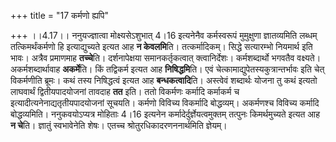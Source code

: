 +++
title = "17 कर्मणो ह्यपि"

+++
।।4.17।। ननुयज्ज्ञात्वा मोक्ष्यसेऽशुभात् 4।16 इत्यनेनैव कर्मस्वरूपं
मुमुक्षुणा ज्ञातव्यमिति लब्धम् तत्किमर्थंकर्मणो हि इत्याद्युच्यते इत्यत
आह **न केवलमि**ति। तत्कर्मादिकम्। सिद्धे सत्यारम्भो नियमार्थ इति भावः।
अत्रैव प्रमाणमाह **तच्चे**ति। दर्शनापेक्षया समानकर्तृकत्वात्
क्त्वानिर्देशः। कर्मशब्दार्थो भगवतैव वक्ष्यते। अकर्मशब्दार्थावाह
**अकर्मे**ति। किं तद्विकर्म इत्यत आह **निषिद्धमि**ति। एवं
चेत्कामाद्युपेतस्यकुत्रान्तर्भावः इति चेत् विकर्मणीति ब्रूमः। कथं तस्य
निषिद्धत्वं इत्यत आह **बन्धकत्वादि**ति। अस्त्वेवं शब्दार्थः योजना तु कथं
इत्यतो लाघवार्थं द्वितीयपादयोजनां तावदाह **तत** इति। ततो विकर्मणः
कर्मादि कर्माकर्म च इत्यादीत्यनेनाद्यतृतीयपादयोजनां सूचयति। कर्मणो
विविच्य विकर्मादि बोद्धव्यम्। अकर्मणश्च विविच्य कर्मादि बोद्धव्यमिति।
ननुकवयोऽप्यत्र मोहिताः 4।16 इत्यनेन कर्मादेर्दुर्ज्ञेयत्वमुक्तम् तत्पुनः
किमर्थमुच्यते इत्यत आह **न चे**ति। ज्ञातुं स्वभावेनेति शेषः। एतच्च
श्रोतुरधिकादरणननार्थमिति ज्ञेयम्।

